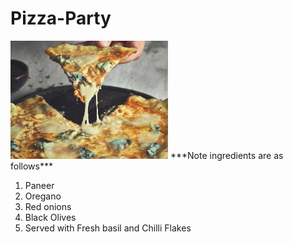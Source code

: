 # Pizza-Party
<img src="https://github.com/RohitKulkarniSRH/Pizza-Party/blob/main/image/Pizza-Quattro-Formaggi_TitelbildO28J6gMgyVdu0_1280x1280.jpg" width=50% height=50% />
***Note ingredients are as follows*** 

1. Paneer
2. Oregano
3. Red onions
4. Black Olives
5. Served with Fresh basil and Chilli Flakes
